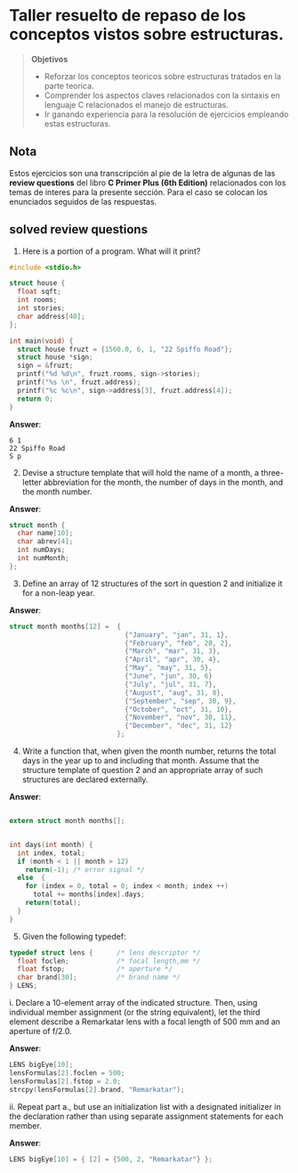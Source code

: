 # Taller resuelto de repaso de los conceptos vistos sobre estructuras.

> **Objetivos**
> * Reforzar los conceptos teoricos sobre estructuras tratados en la parte teorica.
> * Comprender los aspectos claves relacionados con la sintaxis en lenguaje C relacionados el manejo de estructuras. 
> * Ir ganando experiencia para la resolución de ejercicios empleando estas estructuras.

## Nota

Estos ejercicios son una transcripción al pie de la letra de algunas de las **review questions** del libro **C Primer Plus (6th Edition)** relacionados con los temas de interes para la presente sección. Para el caso se colocan los enunciados seguidos de las respuestas.

## solved review questions

1. Here is a portion of a program. What will it print?

```C
#include <stdio.h>

struct house {
  float sqft;
  int rooms;
  int stories;
  char address[40];
};

int main(void) {
  struct house fruzt = {1560.0, 6, 1, "22 Spiffo Road"};
  struct house *sign;
  sign = &fruzt;
  printf("%d %d\n", fruzt.rooms, sign->stories);
  printf("%s \n", fruzt.address);
  printf("%c %c\n", sign->address[3], fruzt.address[4]);
  return 0;
}
```

**Answer**:

```
6 1
22 Spiffo Road
S p
```
2. Devise a structure template that will hold the name of a month, a three-letter abbreviation for the month, the number of days in the month, and the month number.

**Answer**:

```C
struct month {
  char name[10];
  char abrev[4];
  int numDays;
  int numMonth;
};
```

3. Define an array of 12 structures of the sort in question 2 and initialize it for a non-leap year.

**Answer**:

```C
struct month months[12] =  {
                             {"January", "jan", 31, 1},
                             {"February", "feb", 28, 2},
                             {"March", "mar", 31, 3},
                             {"April", "apr", 30, 4},
                             {"May", "may", 31, 5},
                             {"June", "jun", 30, 6}
                             {"July", "jul", 31, 7},
                             {"August", "aug", 31, 8},
                             {"September", "sep", 30, 9},
                             {"October", "oct", 31, 10},
                             {"November", "nov", 30, 11},
                             {"December", "dec", 31, 12}
                           };
```

4. Write a function that, when given the month number, returns the total days in the year up to and including that month. Assume that the structure template of question 2 and an appropriate array of such structures are declared externally.

**Answer**:

```C

extern struct month months[];


int days(int month) {
  int index, total;
  if (month < 1 || month > 12)
    return(-1); /* error signal */
  else  {
    for (index = 0, total = 0; index < month; index ++)
      total += months[index].days;
    return(total);
  }
}
```
5. Given the following typedef:

```C
typedef struct lens {      /* lens descriptor */
  float foclen;            /* focal length,mm */
  float fstop;             /* aperture */
  char brand[30];          /* brand name */
} LENS;
```
   i. Declare a 10-element array of the indicated structure. Then, using individual member assignment (or the string equivalent), let the third element describe a Remarkatar lens with a focal length of 500 mm and an aperture of f/2.0.

**Answer**:

```C
LENS bigEye[10];
lensFormulas[2].foclen = 500;
lensFormulas[2].fstop = 2.0;
strcpy(lensFormulas[2].brand, "Remarkatar");
```

   ii. Repeat part a., but use an initialization list with a designated initializer in the declaration rather than using separate assignment statements for each member.

**Answer**:

```C
LENS bigEye[10] = { [2] = {500, 2, "Remarkatar"} };
```


